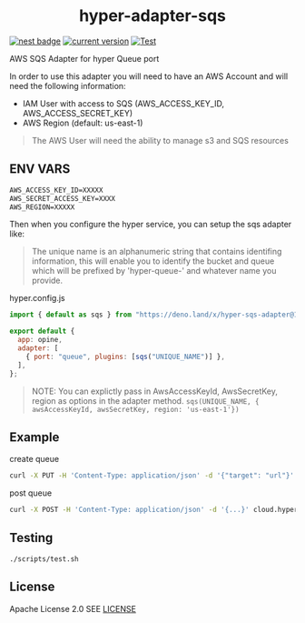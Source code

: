 <h1 align="center">
hyper-adapter-sqs
</h1>
<p align="center">

[![nest badge](https://nest.land/badge.svg)](https://nest.land/package/hyper-adapter-sqs)
[![current version](https://img.shields.io/github/tag/hyper63/hyper-adapter-sqs)](https://github.com/hyper63/hyper-adapter-sqs/tags/)
[![Test](https://github.com/hyper63/hyper-adapter-sqs/actions/workflows/test.yml/badge.svg)](https://github.com/hyper63/hyper-adapter-sqs/actions/workflows/test.yml)

</p>

AWS SQS Adapter for hyper Queue port

In order to use this adapter you will need to have an AWS Account and will need
the following information:

- IAM User with access to SQS (AWS_ACCESS_KEY_ID, AWS_ACCESS_SECRET_KEY)
- AWS Region (default: us-east-1)

> The AWS User will need the ability to manage s3 and SQS resources

## ENV VARS

```txt
AWS_ACCESS_KEY_ID=XXXXX
AWS_SECRET_ACCESS_KEY=XXXX
AWS_REGION=XXXXX
```

Then when you configure the hyper service, you can setup the sqs adapter like:

> The unique name is an alphanumeric string that contains identifing
> information, this will enable you to identify the bucket and queue which will
> be prefixed by 'hyper-queue-' and whatever name you provide.

hyper.config.js

```js
import { default as sqs } from "https://deno.land/x/hyper-sqs-adapter@1.0.0/mod.js";

export default {
  app: opine,
  adapter: [
    { port: "queue", plugins: [sqs("UNIQUE_NAME")] },
  ],
};
```

> NOTE: You can explictly pass in AwsAccessKeyId, AwsSecretKey, region as options in the adapter method.
> `sqs(UNIQUE_NAME, { awsAccessKeyId, awsSecretKey, region: 'us-east-1'})`

## Example

create queue

``` sh
curl -X PUT -H 'Content-Type: application/json' -d '{"target": "url"}' cloud.hyper.io/queue/hooks
```

post queue

``` sh
curl -X POST -H 'Content-Type: application/json' -d '{...}' cloud.hyper.io/queue/hooks
```

## Testing

```
./scripts/test.sh
```

## License

Apache License 2.0 SEE [LICENSE](LICENSE)
